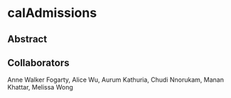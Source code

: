 # calAdmissions

## Abstract

## Collaborators

Anne Walker Fogarty, Alice Wu, Aurum Kathuria, Chudi Nnorukam, Manan Khattar, Melissa Wong

